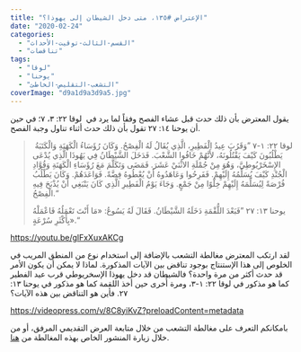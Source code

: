 ```yaml
---
title: "الإعتراض #١٣٥، متى دخل الشيطان إلى يهوذا؟"
date: "2020-02-24"
categories: 
  - "القسم-الثالث-توقيت-الأحداث"
  - "تناقضات"
tags: 
  - "لوقا"
  - "يوحنا"
  - "التشعب-التقليص-الخاطئ"
coverImage: "d9a1d9a3d9a5.jpg"
---
```


يقول المعترض بأن ذلك حدث قبل عشاء الفصح وفقاً لما يرد في  لوقا ٢٢: ٣، ٧؛ في حين أن يوحنا ١٤: ٢٧ تقول بأن ذلك حدث أثناء تناول وجبة الفصح.

>  لوقا ٢٢: ١-٧ ”وَقَرُبَ عِيدُ الْفَطِيرِ، الَّذِي يُقَالُ لَهُ الْفِصْحُ. وَكَانَ رُؤَسَاءُ الْكَهَنَةِ وَالْكَتَبَةُ يَطْلُبُونَ كَيْفَ يَقْتُلُونَهُ، لأَنَّهُمْ خَافُوا الشَّعْبَ. فَدَخَلَ الشَّيْطَانُ فِي يَهُوذَا الَّذِي يُدْعَى الإِسْخَرْيُوطِيَّ، وَهُوَ مِنْ جُمْلَةِ الاثْنَيْ عَشَرَ. فَمَضَى وَتَكَلَّمَ مَعَ رُؤَسَاءِ الْكَهَنَةِ وَقُوَّادِ الْجُنْدِ كَيْفَ يُسَلِّمُهُ إِلَيْهِمْ. فَفَرِحُوا وَعَاهَدُوهُ أَنْ يُعْطُوهُ فِضَّةً. فَوَاعَدَهُمْ. وَكَانَ يَطْلُبُ فُرْصَةً لِيُسَلِّمَهُ إِلَيْهِمْ خِلْوًا مِنْ جَمْعٍ. وَجَاءَ يَوْمُ الْفَطِيرِ الَّذِي كَانَ يَنْبَغِي أَنْ يُذْبَحَ فِيهِ الْفِصْحُ.“
> 
> يوحنا ١٣: ٢٧ ”فَبَعْدَ اللُّقْمَةِ دَخَلَهُ الشَّيْطَانُ. فَقَالَ لَهُ يَسُوعُ: «مَا أَنْتَ تَعْمَلُهُ فَاعْمَلْهُ بِأَكْثَرِ سُرْعَةٍ».“

https://youtu.be/glFxXuxAKCg

لقد ارتكب المعترض مغالطة التشعب بالإضافة إلى استخدام نوع من المنطق المريب في الخلوص إلى هذا الإستنتاج بوجود تناقض بين الآيات المذكورة. لماذا لا يمكن أن يكون الأمر قد حدث أكثر من مرة واحدة؟ فالشيطان قد دخل يهوذا الإسخريوطي قرب عيد الفطير كما هو مذكور في لوقا ٢٢: ١-٣، ومرة أُخرى حين أخذ اللقمة كما هو مذكور في يوحنا ١٣: ٢٧. فأين هو التناقض بين هذه الآيات؟

https://videopress.com/v/8C8yiKvZ?preloadContent=metadata

  
بامكانكم التعرف على مغالطة التشعب من خلال متابعة العرض التقديمي المرفق، أو من خلال زيارة المنشور الخاص بهذه المغالطة من [هنا](https://reasonofhope.com/2019/07/25/bifurcation/).
